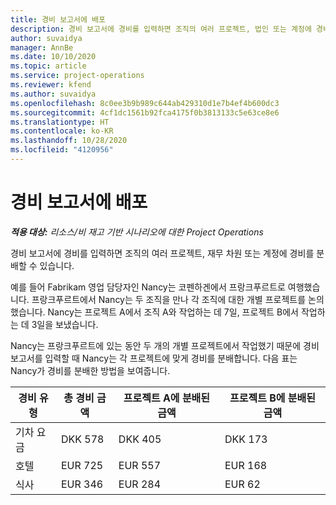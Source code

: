 ```yaml
---
title: 경비 보고서에 배포
description: 경비 보고서에 경비를 입력하면 조직의 여러 프로젝트, 법인 또는 계정에 경비를 분배할 수 있습니다.
author: suvaidya
manager: AnnBe
ms.date: 10/10/2020
ms.topic: article
ms.service: project-operations
ms.reviewer: kfend
ms.author: suvaidya
ms.openlocfilehash: 8c0ee3b9b989c644ab429310d1e7b4ef4b600dc3
ms.sourcegitcommit: 4cf1dc1561b92fca4175f0b3813133c5e63ce8e6
ms.translationtype: HT
ms.contentlocale: ko-KR
ms.lasthandoff: 10/28/2020
ms.locfileid: "4120956"
---
```

# <a name="distributions-on-an-expense-report"></a>경비 보고서에 배포

_**적용 대상:** 리소스/비 재고 기반 시나리오에 대한 Project Operations_

경비 보고서에 경비를 입력하면 조직의 여러 프로젝트, 재무 차원 또는 계정에 경비를 분배할 수 있습니다.

예를 들어 Fabrikam 영업 담당자인 Nancy는 코펜하겐에서 프랑크푸르트로 여행했습니다. 프랑크푸르트에서 Nancy는 두 조직을 만나 각 조직에 대한 개별 프로젝트를 논의했습니다. Nancy는 프로젝트 A에서 조직 A와 작업하는 데 7일, 프로젝트 B에서 작업하는 데 3일을 보냈습니다.

Nancy는 프랑크푸르트에 있는 동안 두 개의 개별 프로젝트에서 작업했기 때문에 경비 보고서를 입력할 때 Nancy는 각 프로젝트에 맞게 경비를 분배합니다. 다음 표는 Nancy가 경비를 분배한 방법을 보여줍니다.

| 경비 유형 | 총 경비 금액 | 프로젝트 A에 분배된 금액 | 프로젝트 B에 분배된 금액 |
|--------------|----------------------|---------------------------------|---------------------------------|
| 기차 요금   | DKK 578              | DKK 405                         | DKK 173                         |
| 호텔        | EUR 725              | EUR 557                         | EUR 168                         |
| 식사        | EUR 346              | EUR 284                         | EUR 62                          |

